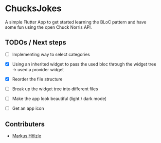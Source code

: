 # ChucksJokes

A simple Flutter App to get started learning the BLoC pattern and have some fun using the open Chuck Norris API.

## TODOs / Next steps

- [ ] Implementing way to select categories
- [x] Using an inherited widget to pass the used bloc through the widget tree -> used a provider widget
- [x] Reorder the file structure
- [ ] Break up the widget tree into different files

- [ ] Make the app look beautiful (light / dark mode)
- [ ] Get an app icon




## Contributers
- [Markus Hölzle](https://github.com/maxwiese)